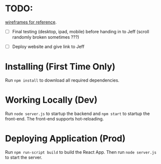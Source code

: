 # TODO:
[wireframes for reference](https://www.figma.com/file/DfjXAp0tvCbh9EX3XJ32bl/Iterative-Design-Final-Ver---DnD?node-id=53%3A933).

- [ ] Final testing (desktop, ipad, mobile) before handing in to Jeff (scroll randomly broken sometimes ???)
- [ ] Deploy website and give link to Jeff




 
# Installing (First Time Only)

Run `npm install` to download all required dependencies.

# Working Locally (Dev)

Run `node server.js` to startup the backend and `npm start` to startup the
front-end. The front-end supports hot-reloading.

# Deploying Application (Prod)

Run `npm run-script build` to build the React App. Then run `node server.js`
to start the server.
